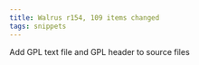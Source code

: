 ```yaml
---
title: Walrus r154, 109 items changed
tags: snippets
---
```


Add GPL text file and GPL header to source files

